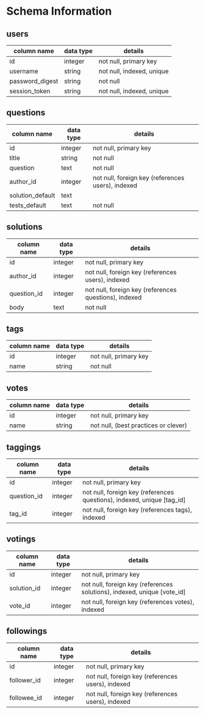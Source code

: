 # Schema Information

## users
column name     | data type | details
----------------|-----------|-----------------------
id              | integer   | not null, primary key
username        | string    | not null, indexed, unique
password_digest | string    | not null
session_token   | string    | not null, indexed, unique

## questions
column name      | data type | details
-----------------|-----------|-----------------------
id               | integer   | not null, primary key
title            | string    | not null
question         | text      | not null
author_id        | integer   | not null, foreign key (references users), indexed
solution_default | text      |
tests_default    | text      | not null

## solutions
column name | data type | details
------------|-----------|-----------------------
id          | integer   | not null, primary key
author_id   | integer   | not null, foreign key (references users), indexed
question_id | integer   | not null, foreign key (references questions), indexed
body        | text      | not null

## tags
column name | data type | details
------------|-----------|-----------------------
id          | integer   | not null, primary key
name        | string    | not null

## votes
column name | data type | details
------------|-----------|-----------------------
id          | integer   | not null, primary key
name        | string    | not null, (best practices or clever)

## taggings
column name | data type | details
------------|-----------|-----------------------
id          | integer   | not null, primary key
question_id | integer   | not null, foreign key (references questions), indexed, unique [tag_id]
tag_id      | integer   | not null, foreign key (references tags), indexed

## votings
column name | data type | details
------------|-----------|-----------------------
id          | integer   | not null, primary key
solution_id | integer   | not null, foreign key (references solutions), indexed, unique [vote_id]
vote_id     | integer   | not null, foreign key (references votes), indexed

## followings
column name | data type | details
------------|-----------|-----------------------
id          | integer   | not null, primary key
follower_id | integer   | not null, foreign key (references users), indexed
followee_id | integer   | not null, foreign key (references users), indexed
